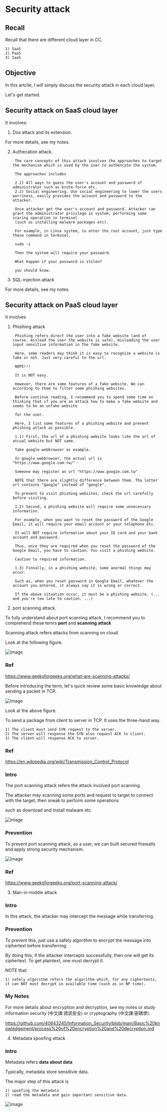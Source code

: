 # Security attack
## Recall
Recall that there are different cloud layer in CC.
  
    1) SaaS
    2) PaaS
    3) IaaS
    
## Objective
In this artcile, I will simply discuss the security attack in each cloud layer.

Let's get started.

## Security attack on SaaS cloud layer
It involves:

1) Dos attack and its extension.

For more details, see my notes.

2) Authecation attack.
    
        The core concepts of this attack involves the approaches to target the mechanism which is used by the user to authencate the system.
        
        The approaches includes 
        
        2.1) All ways to guess the user's account and password of administrator such as brute-force etc. 
        2.2) Social engineering. Use social engineering to lower the users worriness, easily provides the account and password to the attacker.

        Once attacker get the user's account and password. Attacker can grant the administrator privilege in system, performing some scaring operation in terminal 
        (such as installing malware packages etc).
        
        For example, in Linux system, to enter the root account, just type these command in terminal.
        
        sudo -i
        
        Then the system will require your password.
        
        What happen if your password is stolen? 
        
        you should know.
        
3) SQL-injection attack

For more details, see my notes.

## Security attack on PaaS cloud layer
It involves

1) Phisihing attack
    
        Phishing refers direct the user into a fake website (and of course, mislead the user the website is safe), misleading the user input sensitive information in the fake website.
        
        Here, some readers may think it is easy to recognize a website is fake or not. Just very careful to the url.
        
        NOPE!!! 
        
        It is NOT easy.
        
        However, there are some features of a fake website. We can according to them to filter some phishing websites.
        
        Before continue reading, I recommend you to spend some time on thinking that if you are an attack how to make a fake website and seems to be an unfake website 
        
        for the user.
        
        Here, I list some features of a phishing website and prevent phishing attack as possible.
        
        1.1) First, the url of a phishing website looks like the url of  atcual website but NOT same.
        
        Take google webbrowser as example.
        
        In google webbrowser, the actual url is "https://www.google.com.tw/"
        
        Someone may register an url "https://www.goog1e.com.tw"
        
        NOTE that there are slightly difference between them. Tha latter url contains "goog1e" instead of "google". 
         
        To prevent to visit phishing websites, check the url carefully before visiting.
        
        1.2) Second, a phishing website will require some unnecessary information.
        
        For example, when you want to reset the password of the Google Email, it will require your email account or your telephone etc.
        
        It will NOT require information about your ID card and your bank account and password.
        
        Thus, once they are required when you reset the password of the Google Email, you have to caution. You visit a phishing website.
        
        Caution to required information.
        
        1.3) Finnally, in a phishing website, some anormal things may occur.
        
        Such as, when you reset password in Google Email, whatever the account you entered, it always say it is wrong or correct.
        
        If the above situation occur, it must be a phishing website. (... and you're too late to caution. ...)
        
        
2) port scanning attack.        

To fully understand about port scanning attack, I recommend you to comprehend these temrs <b>port</b> and <b> scanning attack</b>

Scanning attack refers attacks from scanning on cloud.

Look at the following figure.

![image](https://user-images.githubusercontent.com/75050655/227419603-2427f44b-4b68-434c-84ba-01de7b0d8554.png)


### Ref
https://www.geeksforgeeks.org/what-are-scanning-attacks/


Before introducing the term, let's quick review some basic knowledge about sending a packet in TCP.

![image](https://user-images.githubusercontent.com/75050655/227423222-1bbcd7e4-d3c2-4a7b-8145-2c2dd79ac001.png)

Look at the above figure.

To send a package from client to server in TCP. It uses the three-hand way.

    1) The client must send SYN request to the server.
    2) The server will response the SYN also request ACK to client.
    3) The client will response ACK to server.

### Ref
https://en.wikipedia.org/wiki/Transmission_Control_Protocol

### Intro
The port scanning attack refers the attack involved port scanning.

The attacker may scanning some ports and request to target to connect with the target, then sneak to perform some operations 

such as download and install malware etc.

![image](https://user-images.githubusercontent.com/75050655/227420234-511b157f-d889-4986-b1c8-7009ce7721d0.png)

### Prevention

To prevent port scanning attack, as a user, we can built secured firewalls and apply strong security mechanism.


![image](https://user-images.githubusercontent.com/75050655/227430105-668b1d20-8ea5-4d13-90fe-17913c188dbb.png)

### Ref
https://www.geeksforgeeks.org/port-scanning-attack/

3) Man-in-middle attack

### Intro
In this attack, the attacker may intercept the message while transferring.

### Prevention
To prevent this, just use a safely algorithm to encrypt the message into ciphertext before transferring.

By doing this, if the attacker intercepts successfully, then one will get its ciphertext. To get plaintext, one must decrypt it.

NOTE that:
  
    1) safely algorithm refers the algorithm which, for any ciphertexts, it can NOT must decrypt in available time (such as in NP time).
    


### My Notes

For more details about encryption and decryption, see my notes or study information security (中文譯:資訊安全) or cryptography (中文譯:密碼學).

https://github.com/40843245/Information_Security/blob/main/Basic%20knowledgement/process%20of%20encryption%20and%20decryption.md

4) Metadata spoofing attack

### Intro

Metadata refers <b>data about data</b>

Typically, metadata store sensitivie data.

The major step of this attack is 

    1) spoofing the metadata
    2) read the metadata and gain important sensitive data.
        
![image](https://user-images.githubusercontent.com/75050655/227442747-4433f0a0-0adf-4474-b10b-fb387a053978.png)


        
        

    

